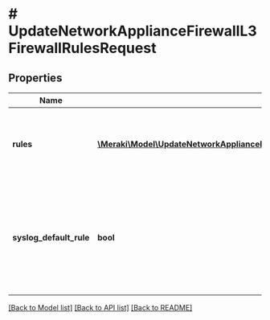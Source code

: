# # UpdateNetworkApplianceFirewallL3FirewallRulesRequest

## Properties

Name | Type | Description | Notes
------------ | ------------- | ------------- | -------------
**rules** | [**\Meraki\Model\UpdateNetworkApplianceFirewallCellularFirewallRulesRequestRulesInner[]**](UpdateNetworkApplianceFirewallCellularFirewallRulesRequestRulesInner.md) | An ordered array of the firewall rules (not including the default rule) | [optional]
**syslog_default_rule** | **bool** | Log the special default rule (boolean value - enable only if you&#39;ve configured a syslog server) (optional) | [optional]

[[Back to Model list]](../../README.md#models) [[Back to API list]](../../README.md#endpoints) [[Back to README]](../../README.md)
